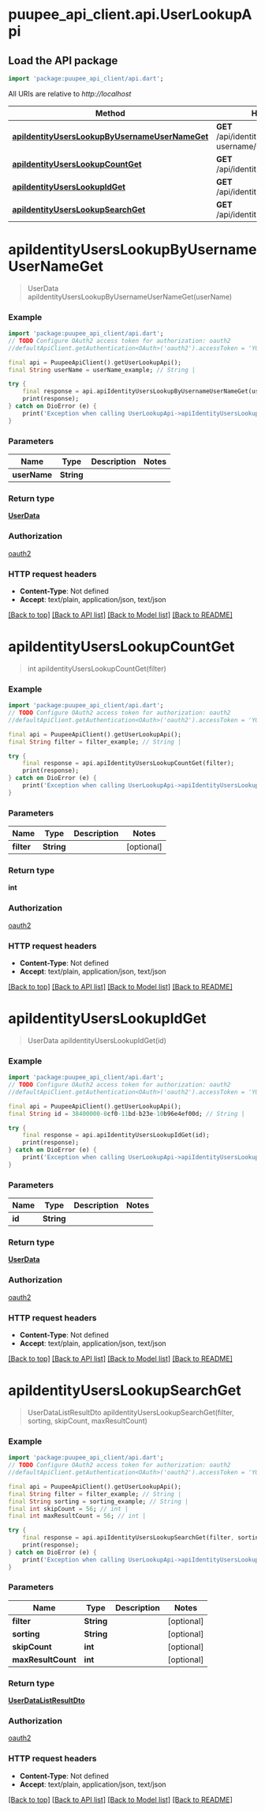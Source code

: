 # puupee_api_client.api.UserLookupApi

## Load the API package
```dart
import 'package:puupee_api_client/api.dart';
```

All URIs are relative to *http://localhost*

Method | HTTP request | Description
------------- | ------------- | -------------
[**apiIdentityUsersLookupByUsernameUserNameGet**](UserLookupApi.md#apiidentityuserslookupbyusernameusernameget) | **GET** /api/identity/users/lookup/by-username/{userName} | 
[**apiIdentityUsersLookupCountGet**](UserLookupApi.md#apiidentityuserslookupcountget) | **GET** /api/identity/users/lookup/count | 
[**apiIdentityUsersLookupIdGet**](UserLookupApi.md#apiidentityuserslookupidget) | **GET** /api/identity/users/lookup/{id} | 
[**apiIdentityUsersLookupSearchGet**](UserLookupApi.md#apiidentityuserslookupsearchget) | **GET** /api/identity/users/lookup/search | 


# **apiIdentityUsersLookupByUsernameUserNameGet**
> UserData apiIdentityUsersLookupByUsernameUserNameGet(userName)



### Example
```dart
import 'package:puupee_api_client/api.dart';
// TODO Configure OAuth2 access token for authorization: oauth2
//defaultApiClient.getAuthentication<OAuth>('oauth2').accessToken = 'YOUR_ACCESS_TOKEN';

final api = PuupeeApiClient().getUserLookupApi();
final String userName = userName_example; // String | 

try {
    final response = api.apiIdentityUsersLookupByUsernameUserNameGet(userName);
    print(response);
} catch on DioError (e) {
    print('Exception when calling UserLookupApi->apiIdentityUsersLookupByUsernameUserNameGet: $e\n');
}
```

### Parameters

Name | Type | Description  | Notes
------------- | ------------- | ------------- | -------------
 **userName** | **String**|  | 

### Return type

[**UserData**](UserData.md)

### Authorization

[oauth2](../README.md#oauth2)

### HTTP request headers

 - **Content-Type**: Not defined
 - **Accept**: text/plain, application/json, text/json

[[Back to top]](#) [[Back to API list]](../README.md#documentation-for-api-endpoints) [[Back to Model list]](../README.md#documentation-for-models) [[Back to README]](../README.md)

# **apiIdentityUsersLookupCountGet**
> int apiIdentityUsersLookupCountGet(filter)



### Example
```dart
import 'package:puupee_api_client/api.dart';
// TODO Configure OAuth2 access token for authorization: oauth2
//defaultApiClient.getAuthentication<OAuth>('oauth2').accessToken = 'YOUR_ACCESS_TOKEN';

final api = PuupeeApiClient().getUserLookupApi();
final String filter = filter_example; // String | 

try {
    final response = api.apiIdentityUsersLookupCountGet(filter);
    print(response);
} catch on DioError (e) {
    print('Exception when calling UserLookupApi->apiIdentityUsersLookupCountGet: $e\n');
}
```

### Parameters

Name | Type | Description  | Notes
------------- | ------------- | ------------- | -------------
 **filter** | **String**|  | [optional] 

### Return type

**int**

### Authorization

[oauth2](../README.md#oauth2)

### HTTP request headers

 - **Content-Type**: Not defined
 - **Accept**: text/plain, application/json, text/json

[[Back to top]](#) [[Back to API list]](../README.md#documentation-for-api-endpoints) [[Back to Model list]](../README.md#documentation-for-models) [[Back to README]](../README.md)

# **apiIdentityUsersLookupIdGet**
> UserData apiIdentityUsersLookupIdGet(id)



### Example
```dart
import 'package:puupee_api_client/api.dart';
// TODO Configure OAuth2 access token for authorization: oauth2
//defaultApiClient.getAuthentication<OAuth>('oauth2').accessToken = 'YOUR_ACCESS_TOKEN';

final api = PuupeeApiClient().getUserLookupApi();
final String id = 38400000-8cf0-11bd-b23e-10b96e4ef00d; // String | 

try {
    final response = api.apiIdentityUsersLookupIdGet(id);
    print(response);
} catch on DioError (e) {
    print('Exception when calling UserLookupApi->apiIdentityUsersLookupIdGet: $e\n');
}
```

### Parameters

Name | Type | Description  | Notes
------------- | ------------- | ------------- | -------------
 **id** | **String**|  | 

### Return type

[**UserData**](UserData.md)

### Authorization

[oauth2](../README.md#oauth2)

### HTTP request headers

 - **Content-Type**: Not defined
 - **Accept**: text/plain, application/json, text/json

[[Back to top]](#) [[Back to API list]](../README.md#documentation-for-api-endpoints) [[Back to Model list]](../README.md#documentation-for-models) [[Back to README]](../README.md)

# **apiIdentityUsersLookupSearchGet**
> UserDataListResultDto apiIdentityUsersLookupSearchGet(filter, sorting, skipCount, maxResultCount)



### Example
```dart
import 'package:puupee_api_client/api.dart';
// TODO Configure OAuth2 access token for authorization: oauth2
//defaultApiClient.getAuthentication<OAuth>('oauth2').accessToken = 'YOUR_ACCESS_TOKEN';

final api = PuupeeApiClient().getUserLookupApi();
final String filter = filter_example; // String | 
final String sorting = sorting_example; // String | 
final int skipCount = 56; // int | 
final int maxResultCount = 56; // int | 

try {
    final response = api.apiIdentityUsersLookupSearchGet(filter, sorting, skipCount, maxResultCount);
    print(response);
} catch on DioError (e) {
    print('Exception when calling UserLookupApi->apiIdentityUsersLookupSearchGet: $e\n');
}
```

### Parameters

Name | Type | Description  | Notes
------------- | ------------- | ------------- | -------------
 **filter** | **String**|  | [optional] 
 **sorting** | **String**|  | [optional] 
 **skipCount** | **int**|  | [optional] 
 **maxResultCount** | **int**|  | [optional] 

### Return type

[**UserDataListResultDto**](UserDataListResultDto.md)

### Authorization

[oauth2](../README.md#oauth2)

### HTTP request headers

 - **Content-Type**: Not defined
 - **Accept**: text/plain, application/json, text/json

[[Back to top]](#) [[Back to API list]](../README.md#documentation-for-api-endpoints) [[Back to Model list]](../README.md#documentation-for-models) [[Back to README]](../README.md)

